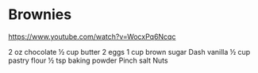 # Brownies
https://www.youtube.com/watch?v=WocxPq6Ncqc

2 oz chocolate
½ cup butter
2 eggs
1 cup brown sugar
Dash vanilla
½ cup pastry flour
½ tsp baking powder
Pinch salt
Nuts


